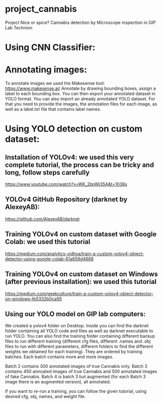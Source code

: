 # project_cannabis
Project Nice or spice? Cannabis detection by Microscope inspection in GIP Lab Technion

# Using CNN Classifier:


# Annotating images:

To annotate images we used the Makesense tool: https://www.makesense.ai/
Annotate by drawing bounding boxes, assign a label to each bounding box. You can then export your annotated dataset in YOLO format.
You can also import an already annotated YOLO dataset. For that you need to provide the images, the annotation files for each image, as well as a label.txt file that contains label names.

# Using YOLO detection on custom dataset:
## Installation of YOLOv4: we used this very complete tutorial, the process can be tricky and long, follow steps carefully
https://www.youtube.com/watch?v=WK_2bpWj35A&t=1038s

## YOLOv4 GitHub Repository (darknet by AlexeyAB):
https://github.com/AlexeyAB/darknet

## Training YOLOv4 on custom dataset with Google Colab: we used this tutorial
https://medium.com/analytics-vidhya/train-a-custom-yolov4-object-detector-using-google-colab-61a659d4868

## Training YOLOv4 on custom dataset on Windows (after previous installation): we used this tutorial
https://medium.com/geekculture/train-a-custom-yolov4-object-detector-on-windows-fe5332b0ca95

## Using our YOLO model on GIP lab computers:

We created a yolov4 folder on Desktop. Inside you can find the darknet folder containing all YOLO code and files as well as darknet executable to run YOLO. You can also find the training folder containing different backup files to run different training (different cfg files, different .names and .obj files to run with different parameters, different folders to find the different weights we obtained for each training). They are ordered by training batches. Each batch contains more and more images.

Batch 2 contains 300 annotated images of true Cannabis only.
Batch 3 contains 450 annoated images of true Cannabis and 500 annotated images of fake Cannabis.
Batch 4 is batch 3 but augmented (for each Batch 3 image there is an augmented version), all annotated.

If you want to re-run a training, you can follow the given tutorial, using desired cfg, obj, names, and weight file.
